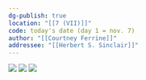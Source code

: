 ```yaml
---
dg-publish: true
location: "[[7 (VII)]]"
code: today's date (day 1 = nov. 7)
author: "[[Courtney Ferrine]]"
addressee: "[[Herbert S. Sinclair]]"
---
```

![](https://i.imgur.com/BhtvsCQ.jpeg)
![](https://i.imgur.com/lYL5Aq1.jpeg)
![](https://i.imgur.com/cKNQHCX.jpeg)
